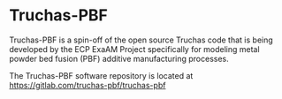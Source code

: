 Truchas-PBF
================================================================================
Truchas-PBF is a spin-off of the open source Truchas code that is being
developed by the ECP ExaAM Project specifically for modeling metal powder bed
fusion (PBF) additive manufacturing processes.

The Truchas-PBF software repository is located at https://gitlab.com/truchas-pbf/truchas-pbf

